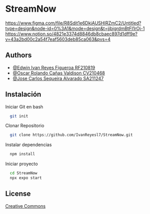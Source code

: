 # StreamNow

 https://www.figma.com/file/R8Sdit1e6DkjAUSHIRZmC2/Untitled?type=design&node-id=0%3A1&mode=design&t=jjbigrdmBtFI1rOj-1
 https://www.notion.so/4821e3374d8846db8cbaec897d1dff9e?v=43a2bd00c2a54f7eaf5603deb85ca063&pvs=4

## Authors

- [@Edwin Ivan Reyes Figueroa RF210819](https://github.com/IvanReyesl7)
- [@Oscar Rolando Cañas Valdison CV210468](https://github.com/Oscar-02)
- [@Jose Carlos Sequeira Alvarado SA211247](https://github.com/Sequeiraa)


## Instalación

Iniciar Git en bash

```bash
  git init
```

Clonar Repositorio
```bash
  git clone https://github.com/IvanReyesl7/StreamNow.git
```
Instalar dependencias
```bash
  npm install
```

Iniciar proyecto
```bash
  cd StreamNow
  npx expo start
```
    
## License

[Creative Commons](https://creativecommons.org/licenses/by-sa/4.0/)
